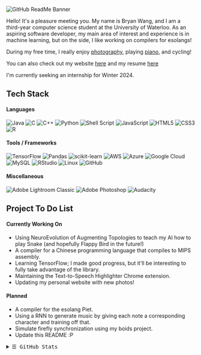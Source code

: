 ![GitHub ReadMe Banner](https://github.com/CanadianCrafter/CanadianCrafter/assets/62266519/bb3d37b7-9b95-4e68-8cfa-abc45702df12)

Hello! It's a pleasure meeting you. My name is Bryan Wang, and I am a third-year computer science student at the University of Waterloo. As an aspiring software developer, my main area of interest and experience is in machine learning, but on the side, I like working on compilers for esolangs!

During my free time, I really enjoy [photography](https://canadiancrafter.github.io/photography.html), playing [piano](https://www.bilibili.com/video/BV1Et4y1M78s/?spm_id_from=333.999.0.0), and cycling!

You can also check out my website [here](https://canadiancrafter.github.io/) and my resume [here](https://github.com/CanadianCrafter/CanadianCrafter.github.io/blob/832653aed8e939b3b99c7590ba9d8a79601f0ab6/Resumes/September%202023%20Resume%201.pdf)

I'm currently seeking an internship for Winter 2024.

## Tech Stack
#### Languages
![Java](https://img.shields.io/badge/java-%23ED8B00.svg?style=for-the-badge&logo=openjdk&logoColor=white)
![C](https://img.shields.io/badge/c-%2300599C.svg?style=for-the-badge&logo=c&logoColor=white)
![C++](https://img.shields.io/badge/c++-%2300599C.svg?style=for-the-badge&logo=c%2B%2B&logoColor=white)
![Python](https://img.shields.io/badge/python-3670A0?style=for-the-badge&logo=python&logoColor=ffdd54)
![Shell Script](https://img.shields.io/badge/shell_script-%23121011.svg?style=for-the-badge&logo=gnu-bash&logoColor=white)
![JavaScript](https://img.shields.io/badge/javascript-%23323330.svg?style=for-the-badge&logo=javascript&logoColor=%23F7DF1E)
![HTML5](https://img.shields.io/badge/html5-%23E34F26.svg?style=for-the-badge&logo=html5&logoColor=white)
![CSS3](https://img.shields.io/badge/css3-%231572B6.svg?style=for-the-badge&logo=css3&logoColor=white)
![R](https://img.shields.io/badge/r-%23276DC3.svg?style=for-the-badge&logo=r&logoColor=white)

#### Tools / Frameworks
![TensorFlow](https://img.shields.io/badge/TensorFlow-%23FF6F00.svg?style=for-the-badge&logo=TensorFlow&logoColor=white)
![Pandas](https://img.shields.io/badge/pandas-%23150458.svg?style=for-the-badge&logo=pandas&logoColor=white)
![scikit-learn](https://img.shields.io/badge/scikit--learn-%23F7931E.svg?style=for-the-badge&logo=scikit-learn&logoColor=white)
![AWS](https://img.shields.io/badge/AWS-%23FF9900.svg?style=for-the-badge&logo=amazon-aws&logoColor=white)
![Azure](https://img.shields.io/badge/azure-%230072C6.svg?style=for-the-badge&logo=microsoftazure&logoColor=white)
![Google Cloud](https://img.shields.io/badge/GoogleCloud-%234285F4.svg?style=for-the-badge&logo=google-cloud&logoColor=white)
![MySQL](https://img.shields.io/badge/mysql-%2300f.svg?style=for-the-badge&logo=mysql&logoColor=white)
![RStudio](https://img.shields.io/badge/RStudio-4285F4?style=for-the-badge&logo=rstudio&logoColor=white)
![Linux](https://img.shields.io/badge/Linux-FCC624?style=for-the-badge&logo=linux&logoColor=black)
![GitHub](https://img.shields.io/badge/github-%23121011.svg?style=for-the-badge&logo=github&logoColor=white)

#### Miscellaneous
![Adobe Lightroom Classic](https://img.shields.io/badge/Adobe%20Lightroom%20Classic-31A8FF.svg?style=for-the-badge&logo=Adobe%20Lightroom%20Classic&logoColor=white)
![Adobe Photoshop](https://img.shields.io/badge/adobe%20photoshop-%2331A8FF.svg?style=for-the-badge&logo=adobe%20photoshop&logoColor=white)
![Audacity](https://img.shields.io/badge/Audacity-0000CC?style=for-the-badge&logo=audacity&logoColor=white)

## Project To Do List
#### Currently Working On
* Using NeuroEvolution of Augmenting Topologies to teach my AI how to play Snake (and hopefully Flappy Bird in the future!)
* A compiler for a Chinese programming language that compiles to MIPS assembly.
* Learning TensorFlow; I made good progress, but it'll be interesting to fully take advantage of the library.
* Maintaining the Text-to-Speech Highlighter Chrome extension.
* Updating my personal website with new photos!

#### Planned
* A compiler for the esolang Piet.
* Using a RNN to generate music by giving each note a corresponding character and training off that.
* Simulate firefly synchronization using my boids project.
* Update this README :P

<details>
  <summary><samp>&#9776; GitHub Stats </samp></summary>
  <p align="center">
    <picture>
      <source 
        srcset="https://github-readme-stats.vercel.app/api?username=CanadianCrafter&show_icons=true&theme=dark"
        media="(prefers-color-scheme: dark)"
      />
      <source
        srcset="https://github-readme-stats.vercel.app/api?username=CanadianCrafter&show_icons=true"
        media="(prefers-color-scheme: light), (prefers-color-scheme: no-preference)"
      />
      <img src="https://github-readme-stats.vercel.app/api?username=anuraghazra&show_icons=true" />
    </picture>
    <br />
    <picture>
      <source 
        srcset="https://github-readme-streak-stats.herokuapp.com/?user=CanadianCrafter&theme=dark"
        media="(prefers-color-scheme: dark)"
      />
      <source
        srcset="https://github-readme-streak-stats.herokuapp.com/?user=CanadianCrafter&theme=light"
        media="(prefers-color-scheme: light), (prefers-color-scheme: no-preference)"
      />
      <img src="https://github-readme-stats.vercel.app/api?username=anuraghazra&show_icons=true" />
    </picture>
    <br />

      
  The pretty diagrams are courtesy of <a href="https://github.com/anuraghazra/github-readme-stats">github-readme-stats</a>
  </p>
</details>

